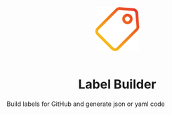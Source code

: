 <div align="center">
<img src="./label.png" width="100" >
<br>
<br>
<h1>Label Builder</h1>
</div>

Build labels for GitHub and generate json or yaml code
